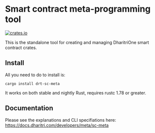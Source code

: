 # Smart contract meta-programming tool

[![crates.io](https://img.shields.io/crates/v/drt-sc-meta.svg)](https://crates.io/crates/drt-sc-meta)

This is the standalone tool for creating and managing DharitriOne smart contract crates.

## Install

All you need to do to install is:

```
cargo install drt-sc-meta
```

It works on both stable and nightly Rust, requires rustc 1.78 or greater.

## Documentation

Please see the explanations and CLI specifiations here: https://docs.dharitri.com/developers/meta/sc-meta

